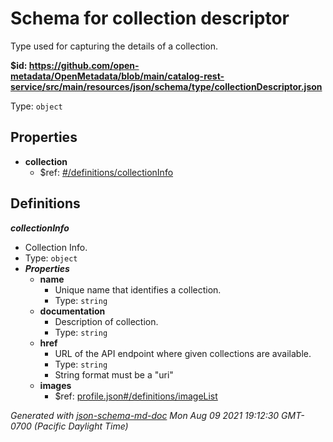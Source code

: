 # Schema for collection descriptor

Type used for capturing the details of a collection.

<b id="httpsgithub.comopen-metadataopenmetadatablobmaincatalog-rest-servicesrcmainresourcesjsonschematypecollectiondescriptor.json">&#36;id: https://github.com/open-metadata/OpenMetadata/blob/main/catalog-rest-service/src/main/resources/json/schema/type/collectionDescriptor.json</b>

Type: `object`

## Properties
 - <b id="#https://github.com/open-metadata/OpenMetadata/blob/main/catalog-rest-service/src/main/resources/json/schema/type/collectionDescriptor.json/properties/collection">collection</b>
	 - &#36;ref: [#/definitions/collectionInfo](#/definitions/collectionInfo)


## Definitions
**_collectionInfo_**

 - Collection Info.
 - Type: `object`
 - **_Properties_**
	 - <b id="#https://github.com/open-metadata/OpenMetadata/blob/main/catalog-rest-service/src/main/resources/json/schema/type/collectionDescriptor.json/definitions/collectionInfo/properties/name">name</b>
		 - Unique name that identifies a collection.
		 - Type: `string`
	 - <b id="#https://github.com/open-metadata/OpenMetadata/blob/main/catalog-rest-service/src/main/resources/json/schema/type/collectionDescriptor.json/definitions/collectionInfo/properties/documentation">documentation</b>
		 - Description of collection.
		 - Type: `string`
	 - <b id="#https://github.com/open-metadata/OpenMetadata/blob/main/catalog-rest-service/src/main/resources/json/schema/type/collectionDescriptor.json/definitions/collectionInfo/properties/href">href</b>
		 - URL of the API endpoint where given collections are available.
		 - Type: `string`
		 - String format must be a "uri"
	 - <b id="#https://github.com/open-metadata/OpenMetadata/blob/main/catalog-rest-service/src/main/resources/json/schema/type/collectionDescriptor.json/definitions/collectionInfo/properties/images">images</b>
		 - &#36;ref: [profile.json#/definitions/imageList](#profile.jsondefinitionsimagelist)



_Generated with [json-schema-md-doc](https://brianwendt.github.io/json-schema-md-doc/)_ _Mon Aug 09 2021 19:12:30 GMT-0700 (Pacific Daylight Time)_